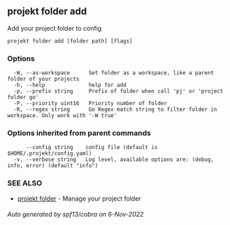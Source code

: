 ## projekt folder add

Add your project folder to config

```
projekt folder add [folder path] [flags]
```

### Options

```
  -W, --as-workspace      Set folder as a workspace, like a parent folder of your projects
  -h, --help              help for add
  -p, --prefix string     Prefix of folder when call 'pj' or 'project folder go'
  -P, --priority uint16   Priority number of folder
  -R, --regex string      Go Regex match string to filter folder in workspace. Only work with '-W true'
```

### Options inherited from parent commands

```
      --config string    config file (default is $HOME/.projekt/config.yaml)
  -v, --verbose string   Log level, available options are: (debug, info, error) (default "info")
```

### SEE ALSO

* [projekt folder](projekt_folder.md)	 - Manage your project folder

###### Auto generated by spf13/cobra on 6-Nov-2022
